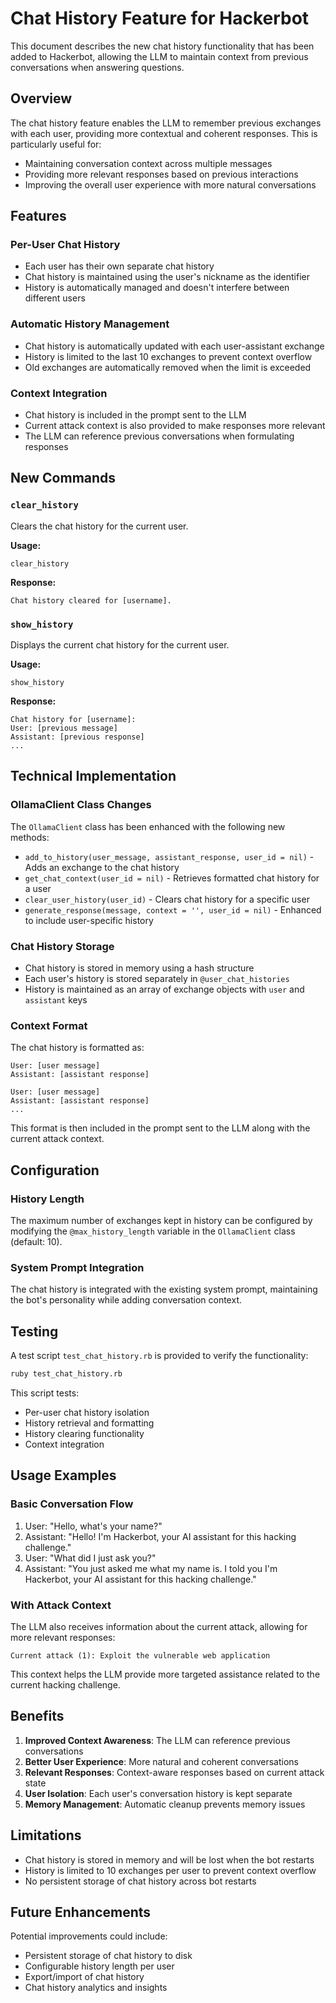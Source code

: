 # Chat History Feature for Hackerbot

This document describes the new chat history functionality that has been added to Hackerbot, allowing the LLM to maintain context from previous conversations when answering questions.

## Overview

The chat history feature enables the LLM to remember previous exchanges with each user, providing more contextual and coherent responses. This is particularly useful for:

- Maintaining conversation context across multiple messages
- Providing more relevant responses based on previous interactions
- Improving the overall user experience with more natural conversations

## Features

### Per-User Chat History
- Each user has their own separate chat history
- Chat history is maintained using the user's nickname as the identifier
- History is automatically managed and doesn't interfere between different users

### Automatic History Management
- Chat history is automatically updated with each user-assistant exchange
- History is limited to the last 10 exchanges to prevent context overflow
- Old exchanges are automatically removed when the limit is exceeded

### Context Integration
- Chat history is included in the prompt sent to the LLM
- Current attack context is also provided to make responses more relevant
- The LLM can reference previous conversations when formulating responses

## New Commands

### `clear_history`
Clears the chat history for the current user.

**Usage:**
```
clear_history
```

**Response:**
```
Chat history cleared for [username].
```

### `show_history`
Displays the current chat history for the current user.

**Usage:**
```
show_history
```

**Response:**
```
Chat history for [username]:
User: [previous message]
Assistant: [previous response]
...
```

## Technical Implementation

### OllamaClient Class Changes

The `OllamaClient` class has been enhanced with the following new methods:

- `add_to_history(user_message, assistant_response, user_id = nil)` - Adds an exchange to the chat history
- `get_chat_context(user_id = nil)` - Retrieves formatted chat history for a user
- `clear_user_history(user_id)` - Clears chat history for a specific user
- `generate_response(message, context = '', user_id = nil)` - Enhanced to include user-specific history

### Chat History Storage

- Chat history is stored in memory using a hash structure
- Each user's history is stored separately in `@user_chat_histories`
- History is maintained as an array of exchange objects with `user` and `assistant` keys

### Context Format

The chat history is formatted as:
```
User: [user message]
Assistant: [assistant response]

User: [user message]
Assistant: [assistant response]
...
```

This format is then included in the prompt sent to the LLM along with the current attack context.

## Configuration

### History Length
The maximum number of exchanges kept in history can be configured by modifying the `@max_history_length` variable in the `OllamaClient` class (default: 10).

### System Prompt Integration
The chat history is integrated with the existing system prompt, maintaining the bot's personality while adding conversation context.

## Testing

A test script `test_chat_history.rb` is provided to verify the functionality:

```bash
ruby test_chat_history.rb
```

This script tests:
- Per-user chat history isolation
- History retrieval and formatting
- History clearing functionality
- Context integration

## Usage Examples

### Basic Conversation Flow
1. User: "Hello, what's your name?"
2. Assistant: "Hello! I'm Hackerbot, your AI assistant for this hacking challenge."
3. User: "What did I just ask you?"
4. Assistant: "You just asked me what my name is. I told you I'm Hackerbot, your AI assistant for this hacking challenge."

### With Attack Context
The LLM also receives information about the current attack, allowing for more relevant responses:

```
Current attack (1): Exploit the vulnerable web application
```

This context helps the LLM provide more targeted assistance related to the current hacking challenge.

## Benefits

1. **Improved Context Awareness**: The LLM can reference previous conversations
2. **Better User Experience**: More natural and coherent conversations
3. **Relevant Responses**: Context-aware responses based on current attack state
4. **User Isolation**: Each user's conversation history is kept separate
5. **Memory Management**: Automatic cleanup prevents memory issues

## Limitations

- Chat history is stored in memory and will be lost when the bot restarts
- History is limited to 10 exchanges per user to prevent context overflow
- No persistent storage of chat history across bot restarts

## Future Enhancements

Potential improvements could include:
- Persistent storage of chat history to disk
- Configurable history length per user
- Export/import of chat history
- Chat history analytics and insights 